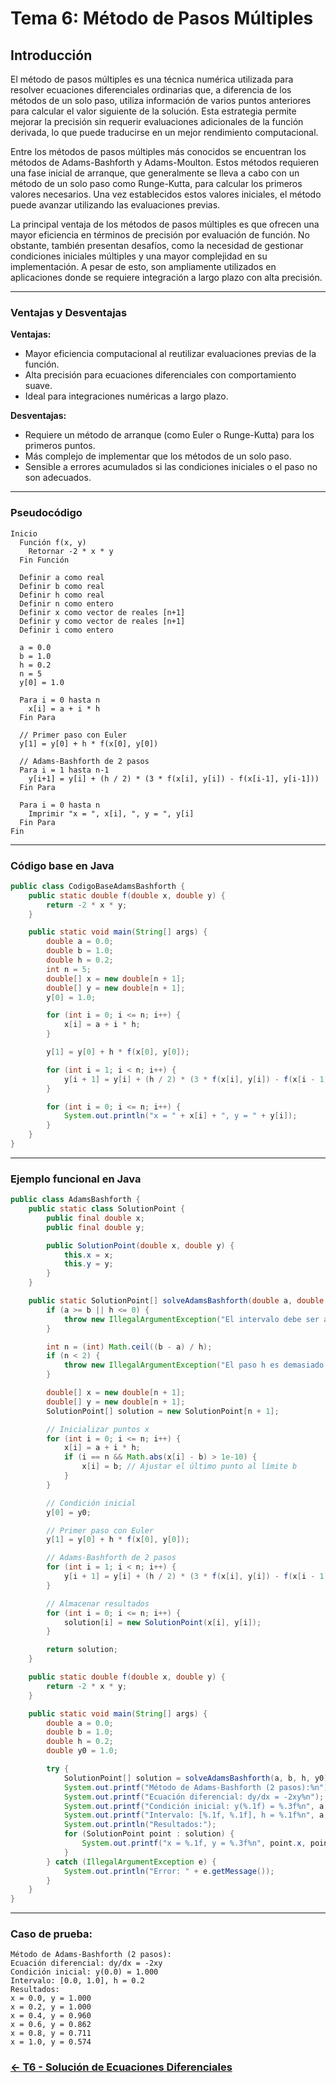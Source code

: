# Tema 6: Método de Pasos Múltiples

## Introducción

El método de pasos múltiples es una técnica numérica utilizada para resolver ecuaciones diferenciales ordinarias que, a diferencia de los métodos de un solo paso, utiliza información de varios puntos anteriores para calcular el valor siguiente de la solución. Esta estrategia permite mejorar la precisión sin requerir evaluaciones adicionales de la función derivada, lo que puede traducirse en un mejor rendimiento computacional.

Entre los métodos de pasos múltiples más conocidos se encuentran los métodos de Adams-Bashforth y Adams-Moulton. Estos métodos requieren una fase inicial de arranque, que generalmente se lleva a cabo con un método de un solo paso como Runge-Kutta, para calcular los primeros valores necesarios. Una vez establecidos estos valores iniciales, el método puede avanzar utilizando las evaluaciones previas.

La principal ventaja de los métodos de pasos múltiples es que ofrecen una mayor eficiencia en términos de precisión por evaluación de función. No obstante, también presentan desafíos, como la necesidad de gestionar condiciones iniciales múltiples y una mayor complejidad en su implementación. A pesar de esto, son ampliamente utilizados en aplicaciones donde se requiere integración a largo plazo con alta precisión.

---

### Ventajas y Desventajas

**Ventajas:**
- Mayor eficiencia computacional al reutilizar evaluaciones previas de la función.
- Alta precisión para ecuaciones diferenciales con comportamiento suave.
- Ideal para integraciones numéricas a largo plazo.

**Desventajas:**
- Requiere un método de arranque (como Euler o Runge-Kutta) para los primeros puntos.
- Más complejo de implementar que los métodos de un solo paso.
- Sensible a errores acumulados si las condiciones iniciales o el paso no son adecuados.

---

### Pseudocódigo

```text
Inicio
  Función f(x, y)
    Retornar -2 * x * y
  Fin Función

  Definir a como real
  Definir b como real
  Definir h como real
  Definir n como entero
  Definir x como vector de reales [n+1]
  Definir y como vector de reales [n+1]
  Definir i como entero

  a = 0.0
  b = 1.0
  h = 0.2
  n = 5
  y[0] = 1.0

  Para i = 0 hasta n
    x[i] = a + i * h
  Fin Para

  // Primer paso con Euler
  y[1] = y[0] + h * f(x[0], y[0])

  // Adams-Bashforth de 2 pasos
  Para i = 1 hasta n-1
    y[i+1] = y[i] + (h / 2) * (3 * f(x[i], y[i]) - f(x[i-1], y[i-1]))
  Fin Para

  Para i = 0 hasta n
    Imprimir "x = ", x[i], ", y = ", y[i]
  Fin Para
Fin
```

---

### Código base en Java

```java
public class CodigoBaseAdamsBashforth {
    public static double f(double x, double y) {
        return -2 * x * y;
    }

    public static void main(String[] args) {
        double a = 0.0;
        double b = 1.0;
        double h = 0.2;
        int n = 5;
        double[] x = new double[n + 1];
        double[] y = new double[n + 1];
        y[0] = 1.0;

        for (int i = 0; i <= n; i++) {
            x[i] = a + i * h;
        }

        y[1] = y[0] + h * f(x[0], y[0]);

        for (int i = 1; i < n; i++) {
            y[i + 1] = y[i] + (h / 2) * (3 * f(x[i], y[i]) - f(x[i - 1], y[i - 1]));
        }

        for (int i = 0; i <= n; i++) {
            System.out.println("x = " + x[i] + ", y = " + y[i]);
        }
    }
}
```

---

### Ejemplo funcional en Java

```java
public class AdamsBashforth {
    public static class SolutionPoint {
        public final double x;
        public final double y;

        public SolutionPoint(double x, double y) {
            this.x = x;
            this.y = y;
        }
    }

    public static SolutionPoint[] solveAdamsBashforth(double a, double b, double h, double y0) {
        if (a >= b || h <= 0) {
            throw new IllegalArgumentException("El intervalo debe ser a < b y h debe ser positivo");
        }

        int n = (int) Math.ceil((b - a) / h);
        if (n < 2) {
            throw new IllegalArgumentException("El paso h es demasiado grande para el intervalo");
        }

        double[] x = new double[n + 1];
        double[] y = new double[n + 1];
        SolutionPoint[] solution = new SolutionPoint[n + 1];

        // Inicializar puntos x
        for (int i = 0; i <= n; i++) {
            x[i] = a + i * h;
            if (i == n && Math.abs(x[i] - b) > 1e-10) {
                x[i] = b; // Ajustar el último punto al límite b
            }
        }

        // Condición inicial
        y[0] = y0;

        // Primer paso con Euler
        y[1] = y[0] + h * f(x[0], y[0]);

        // Adams-Bashforth de 2 pasos
        for (int i = 1; i < n; i++) {
            y[i + 1] = y[i] + (h / 2) * (3 * f(x[i], y[i]) - f(x[i - 1], y[i - 1]));
        }

        // Almacenar resultados
        for (int i = 0; i <= n; i++) {
            solution[i] = new SolutionPoint(x[i], y[i]);
        }

        return solution;
    }

    public static double f(double x, double y) {
        return -2 * x * y;
    }

    public static void main(String[] args) {
        double a = 0.0;
        double b = 1.0;
        double h = 0.2;
        double y0 = 1.0;

        try {
            SolutionPoint[] solution = solveAdamsBashforth(a, b, h, y0);
            System.out.printf("Método de Adams-Bashforth (2 pasos):%n");
            System.out.printf("Ecuación diferencial: dy/dx = -2xy%n");
            System.out.printf("Condición inicial: y(%.1f) = %.3f%n", a, y0);
            System.out.printf("Intervalo: [%.1f, %.1f], h = %.1f%n", a, b, h);
            System.out.println("Resultados:");
            for (SolutionPoint point : solution) {
                System.out.printf("x = %.1f, y = %.3f%n", point.x, point.y);
            }
        } catch (IllegalArgumentException e) {
            System.out.println("Error: " + e.getMessage());
        }
    }
}
```

---

### Caso de prueba:

```text
Método de Adams-Bashforth (2 pasos):
Ecuación diferencial: dy/dx = -2xy
Condición inicial: y(0.0) = 1.000
Intervalo: [0.0, 1.0], h = 0.2
Resultados:
x = 0.0, y = 1.000
x = 0.2, y = 1.000
x = 0.4, y = 0.960
x = 0.6, y = 0.862
x = 0.8, y = 0.711
x = 1.0, y = 0.574
```
### [<- T6 - Solución de Ecuaciones Diferenciales ](https://github.com/Yayackie/Trabajos_Metodos-Numericos/blob/main/T6%20-%20Soluci%C3%B3n%20de%20Ecuaciones%20Diferenciales/Introducci%C3%B3n%20a%20la%20Soluci%C3%B3n%20de%20Ecuaciones%20Diferenciales.md)
